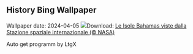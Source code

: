 ## History Bing Wallpaper
Wallpaper date: 2024-04-05
![](https://www.bing.com/th?id=OHR.BahamasSpace_IT-IT0834278033_UHD.jpg&w=1000)Download: [Le Isole Bahamas viste dalla Stazione spaziale internazionale (© NASA)](https://www.bing.com/th?id=OHR.BahamasSpace_IT-IT0834278033_UHD.jpg)

Auto get programm by LtgX
